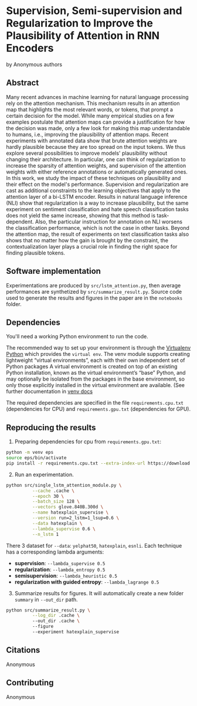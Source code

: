 # Supervision, Semi-supervision and Regularization to Improve the Plausibility of Attention in RNN Encoders

by Anonymous authors

## Abstract

Many recent advances in machine learning for natural language processing rely on the attention mechanism. This mechanism
results in an attention map that highlights the most relevant words, or tokens, that prompt a certain decision for the
model. While many empirical studies on a few examples postulate that attention maps can provide a justification for how
the decision was made, only a few look for making this map understandable to humans, i.e., improving the plausibility of
attention maps. Recent experiments with annotated data show that brute attention weights are hardly plausible because
they are too spread on the input tokens. We thus explore several possibilities to improve models' plausibility without
changing their architecture. In particular, one can think of regularization to increase the sparsity of attention
weights, and supervision of the attention weights with either reference annotations or automatically generated ones. In
this work, we study the impact of these techniques on plausibility and their effect on the model's performance.
Supervision and regularization are cast as additional constraints to the learning objectives that apply to the attention
layer of a bi-LSTM encoder. Results in natural language inference (NLI) show that regularization is a way to increase
plausibility, but the same experiment on sentiment classification and hate speech classification tasks does not yield
the same increase, showing that this method is task-dependent. Also, the particular instruction for annotation on NLI
worsens the classification performance, which is not the case in other tasks. Beyond the attention map, the result of
experiments on text classification tasks also shows that no matter how the gain is brought by the constraint, the
contextualization layer plays a crucial role in finding the right space for finding plausible tokens.

## Software implementation

Experimentations are produced by `src/lstm_attention.py`, then average performances are synthetized by
`src/summarize_result.py`. Source code used to generate the results and figures in the paper are in the `notebooks`
folder.

## Dependencies

You'll need a working Python environment to run the code.

The recommended way to set up your environment is through the [Virtualenv Python](https://pypi.org/project/virtualenv/)
which provides the `virtual env`. The venv module supports creating lightweight “virtual environments”, each with their
own independent set of Python packages A virtual environment is created on top of an existing Python installation, known
as the virtual environment’s “base” Python, and may optionally be isolated from the packages in the base environment, so
only those explicitly installed in the virtual environment are available. (See further documentation
in [venv docs](https://docs.python.org/fr/3/library/venv.html)

The required dependencies are specified in the file `requirements.cpu.txt` (dependencies for CPU)
and `requirements.gpu.txt` (dependencies for GPU).

## Reproducing the results

1. Preparing dependencies for cpu from `requirements.gpu.txt`:

```bash
python -m venv eps
source eps/bin/activate
pip install -r requirements.cpu.txt --extra-index-url https://download.pytorch.org/whl/cu113
```

2. Run an experimentation.
```bash
python src/single_lstm_attention_module.py \
          --cache .cache \
          --epoch 30 \
          --batch_size 128 \
          --vectors glove.840B.300d \
          --name hatexplain_supervise \
          --version run=2_lstm=1_lsup=0.6 \
          --data hatexplain \
          --lambda_supervise 0.6 \
          --n_lstm 1    
```

There 3 dataset for `--data`: `yelphat50`, `hatexplain`, `esnli`. 
Each technique has a corresponding lambda arguments:
  * **supervision**: `--lambda_supervise 0.5`
  * **regularization**: `--lambda_entropy 0.5`
  * **semisupervision**: `--lambda_heuristic 0.5` 
  * **regularization with guided entropy**: `--lambda_lagrange 0.5` 

3. Summarize results for figures. It will automatically create a new folder `summary` in `--out_dir` path.

```bash
python src/summarize_result.py \
          --log_dir .cache \ 
          --out_dir .cache \ 
          --figure 
          --experiment hatexplain_supervise
```

## Citations

Anonymous

## Contributing

Anonymous